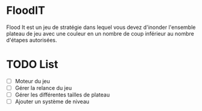 FloodIT
=======

Flood It est un jeu de stratégie dans lequel vous devez d'inonder l'ensemble plateau de jeu avec une couleur en un nombre de coup inférieur au nombre d'étapes autorisées.


TODO List
=======

- [ ] Moteur du jeu
- [ ] Gérer la relance du jeu
- [ ] Gérer les différentes tailles de plateau
- [ ] Ajouter un système de niveau
